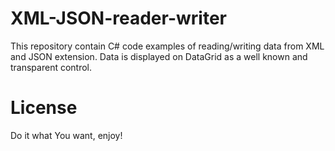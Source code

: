 # XML-JSON-reader-writer
 
This repository contain C# code examples of reading/writing data from XML and JSON extension. Data is displayed on DataGrid as a well known and transparent control.

# License
Do it what You want, enjoy!
